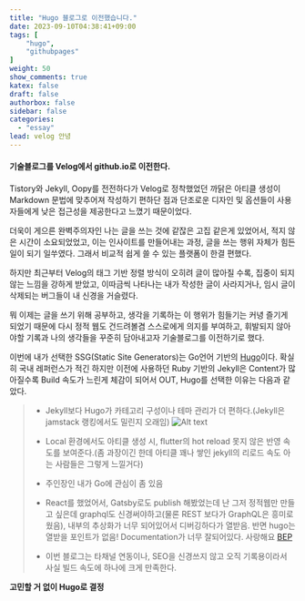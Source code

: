 ```yaml
---
title: "Hugo 블로그로 이전했습니다."
date: 2023-09-10T04:38:41+09:00
tags: [
    "hugo",
    "githubpages"
]
weight: 50
show_comments: true
katex: false
draft: false
authorbox: false
sidebar: false
categories:
  - "essay"
lead: velog 안녕
---
```


#### 기술블로그를 Velog에서 github.io로 이전한다.

Tistory와 Jekyll, Oopy를 전전하다가 Velog로 정착했었던 까닭은 아티클 생성이 Markdown 문법에 맞추어져 작성하기 편하단 점과 단조로운 디자인 및 옵션들이 사용자들에게 낮은 접근성을 제공한다고 느꼈기 때문이었다.

더욱이 게으른 완벽주의자인 나는 글을 쓰는 것에 같잖은 고집 같은게 있었어서, 적지 않은 시간이 소요되었었고, 이는 인사이트를 만들어내는 과정, 글을 쓰는 행위 자체가 힘든 일이 되기 일쑤였다. 그래서 비교적 쉽게 쓸 수 있는 플랫폼이 한결 편했다.

하지만 최근부터 Velog의 태그 기반 정렬 방식이 오히려 글이 많아질 수록, 집중이 되지 않는 느낌을 강하게 받았고, 이따금씩 나타나는 내가 작성한 글이 사라지거나, 임시 글이 삭제되는 버그들이 내 신경을 거슬렸다. 

뭐 이제는 글을 쓰기 위해 공부하고, 생각을 기록하는 이 행위가 힘들기는 커녕 즐기게 되었기 때문에 다시 정적 웹도 건드려볼겸 스스로에게 의지를 부여하고, 휘발되지 않아야할 기록과 나의 생각들을 꾸준히 담아내고자 기술블로그를 이전하기로 했다.



이번에 내가 선택한 SSG(Static Site Generators)는 Go언어 기반의 [Hugo](https://gohugo.io/)이다. 확실히 국내 레퍼런스가 적긴 하지만 이전에 사용하던 Ruby 기반의 Jekyll은 Content가 많아질수록 Build 속도가 느린게 체감이 되어서 OUT, Hugo를 선택한 이유는 다음과 같았다.

> - Jekyll보다 Hugo가 카테고리 구성이나 테마 관리가 더 편하다.(Jekyll은 jamstack 랭킹에서도 밀린지 오래임)
> ![Alt text](/images/image-1.png)
> 
> - Local 환경에서도 아티클 생성 시, flutter의 hot reload 못지 않은 반영 속도를 보여준다.(좀 과장이긴 한데 아티클 꽤나 쌓인 jekyll의 리로드 속도 아는 사람들은 그렇게 느낄거다)
> 
> - 주인장인 내가 Go에 관심이 좀 있음
> 
> - React를 했었어서, Gatsby로도 publish 해봤었는데 난 그저 정적웹만 만들고 싶은데 graphql도 신경써야하고(물론 REST 보다가 GraphQL은 흥미로웠음), 내부의 추상화가 너무 되어있어서 디버깅하다가 열받음. 반면 hugo는 열받을 포인트가 없음! Documentation가 너무 잘되어있다. 사랑해요 [BEP](https://github.com/bep)
> 
> - 이번 블로그는 타채널 연동이나, SEO을 신경쓰지 않고 오직 기록용이라서 사실 빌드 속도에 하나에 크게 만족한다. 
> 

**고민할 거 없이 Hugo로 결정**









